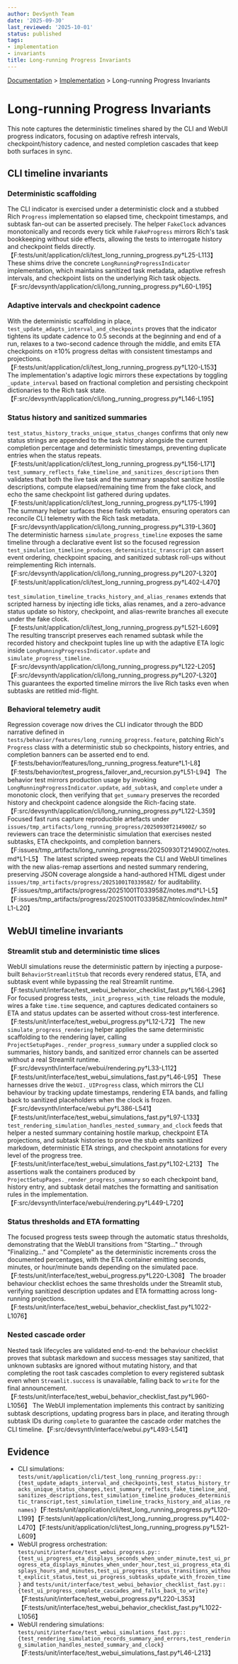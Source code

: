 ```yaml
---
author: DevSynth Team
date: '2025-09-30'
last_reviewed: '2025-10-01'
status: published
tags:
- implementation
- invariants
title: Long-running Progress Invariants
---
```

<div class="breadcrumbs">
<a href="../index.md">Documentation</a> &gt; <a href="index.md">Implementation</a> &gt; Long-running Progress Invariants
</div>

# Long-running Progress Invariants

This note captures the deterministic timelines shared by the CLI and WebUI progress indicators, focusing on adaptive refresh intervals, checkpoint/history cadence, and nested completion cascades that keep both surfaces in sync.

## CLI timeline invariants

### Deterministic scaffolding

The CLI indicator is exercised under a deterministic clock and a stubbed Rich ``Progress`` implementation so elapsed time, checkpoint timestamps, and subtask fan-out can be asserted precisely. The helper ``FakeClock`` advances monotonically and records every tick while ``FakeProgress`` mirrors Rich's task bookkeeping without side effects, allowing the tests to interrogate history and checkpoint fields directly.【F:tests/unit/application/cli/test_long_running_progress.py†L25-L113】 These shims drive the concrete ``LongRunningProgressIndicator`` implementation, which maintains sanitized task metadata, adaptive refresh intervals, and checkpoint lists on the underlying Rich task objects.【F:src/devsynth/application/cli/long_running_progress.py†L60-L195】

### Adaptive intervals and checkpoint cadence

With the deterministic scaffolding in place, ``test_update_adapts_interval_and_checkpoints`` proves that the indicator tightens its update cadence to 0.5 seconds at the beginning and end of a run, relaxes to a two-second cadence through the middle, and emits ETA checkpoints on ≥10% progress deltas with consistent timestamps and projections.【F:tests/unit/application/cli/test_long_running_progress.py†L120-L153】 The implementation's adaptive logic mirrors these expectations by toggling ``_update_interval`` based on fractional completion and persisting checkpoint dictionaries to the Rich task state.【F:src/devsynth/application/cli/long_running_progress.py†L146-L195】

### Status history and sanitized summaries

``test_status_history_tracks_unique_status_changes`` confirms that only new status strings are appended to the task history alongside the current completion percentage and deterministic timestamps, preventing duplicate entries when the status repeats.【F:tests/unit/application/cli/test_long_running_progress.py†L156-L171】 ``test_summary_reflects_fake_timeline_and_sanitizes_descriptions`` then validates that both the live task and the summary snapshot sanitize hostile descriptions, compute elapsed/remaining time from the fake clock, and echo the same checkpoint list gathered during updates.【F:tests/unit/application/cli/test_long_running_progress.py†L175-L199】 The summary helper surfaces these fields verbatim, ensuring operators can reconcile CLI telemetry with the Rich task metadata.【F:src/devsynth/application/cli/long_running_progress.py†L319-L360】 The deterministic harness ``simulate_progress_timeline`` exposes the same timeline through a declarative event list so the focused regression ``test_simulation_timeline_produces_deterministic_transcript`` can assert event ordering, checkpoint spacing, and sanitized subtask roll-ups without reimplementing Rich internals.【F:src/devsynth/application/cli/long_running_progress.py†L207-L320】【F:tests/unit/application/cli/test_long_running_progress.py†L402-L470】

``test_simulation_timeline_tracks_history_and_alias_renames`` extends that scripted harness by injecting idle ticks, alias renames, and a zero-advance status update so history, checkpoint, and alias-rewrite branches all execute under the fake clock.【F:tests/unit/application/cli/test_long_running_progress.py†L521-L609】 The resulting transcript preserves each renamed subtask while the recorded history and checkpoint tuples line up with the adaptive ETA logic inside ``LongRunningProgressIndicator.update`` and ``simulate_progress_timeline``.【F:src/devsynth/application/cli/long_running_progress.py†L122-L205】【F:src/devsynth/application/cli/long_running_progress.py†L207-L320】 This guarantees the exported timeline mirrors the live Rich tasks even when subtasks are retitled mid-flight.

### Behavioral telemetry audit

Regression coverage now drives the CLI indicator through the BDD narrative defined in `tests/behavior/features/long_running_progress.feature`, patching Rich's `Progress` class with a deterministic stub so checkpoints, history entries, and completion banners can be asserted end to end.【F:tests/behavior/features/long_running_progress.feature†L1-L8】【F:tests/behavior/test_progress_failover_and_recursion.py†L51-L94】 The behavior test mirrors production usage by invoking `LongRunningProgressIndicator.update`, `add_subtask`, and `complete` under a monotonic clock, then verifying that `get_summary` preserves the recorded history and checkpoint cadence alongside the Rich-facing state.【F:src/devsynth/application/cli/long_running_progress.py†L122-L359】 Focused fast runs capture reproducible artefacts under `issues/tmp_artifacts/long_running_progress/20250930T214900Z/` so reviewers can trace the deterministic simulation that exercises nested subtasks, ETA checkpoints, and completion banners.【F:issues/tmp_artifacts/long_running_progress/20250930T214900Z/notes.md†L1-L5】
The latest scripted sweep repeats the CLI and WebUI timelines with the new alias-remap assertions and nested summary rendering, preserving JSON coverage alongside a hand-authored HTML digest under `issues/tmp_artifacts/progress/20251001T033958Z/` for auditability.【F:issues/tmp_artifacts/progress/20251001T033958Z/notes.md†L1-L5】【F:issues/tmp_artifacts/progress/20251001T033958Z/htmlcov/index.html†L1-L20】

## WebUI timeline invariants

### Streamlit stub and deterministic time slices

WebUI simulations reuse the deterministic pattern by injecting a purpose-built ``BehaviorStreamlitStub`` that records every rendered status, ETA, and subtask event while bypassing the real Streamlit runtime.【F:tests/unit/interface/test_webui_behavior_checklist_fast.py†L166-L296】 For focused progress tests, ``_init_progress_with_time`` reloads the module, wires a fake ``time.time`` sequence, and captures dedicated containers so ETA and status updates can be asserted without cross-test interference.【F:tests/unit/interface/test_webui_progress.py†L12-L72】 The new ``simulate_progress_rendering`` helper applies the same deterministic scaffolding to the rendering layer, calling ``ProjectSetupPages._render_progress_summary`` under a supplied clock so summaries, history bands, and sanitized error channels can be asserted without a real Streamlit runtime.【F:src/devsynth/interface/webui/rendering.py†L33-L112】【F:tests/unit/interface/test_webui_simulations_fast.py†L46-L95】 These harnesses drive the ``WebUI._UIProgress`` class, which mirrors the CLI behaviour by tracking update timestamps, rendering ETA bands, and falling back to sanitized placeholders when the clock is frozen.【F:src/devsynth/interface/webui.py†L386-L541】【F:tests/unit/interface/test_webui_simulations_fast.py†L97-L133】
``test_rendering_simulation_handles_nested_summary_and_clock`` feeds that helper a nested summary containing hostile markup, checkpoint ETA projections, and subtask histories to prove the stub emits sanitized markdown, deterministic ETA strings, and checkpoint annotations for every level of the progress tree.【F:tests/unit/interface/test_webui_simulations_fast.py†L102-L213】 The assertions walk the containers produced by ``ProjectSetupPages._render_progress_summary`` so each checkpoint band, history entry, and subtask detail matches the formatting and sanitisation rules in the implementation.【F:src/devsynth/interface/webui/rendering.py†L449-L720】

### Status thresholds and ETA formatting

The focused progress tests sweep through the automatic status thresholds, demonstrating that the WebUI transitions from "Starting..." through "Finalizing..." and "Complete" as the deterministic increments cross the documented percentages, with the ETA container emitting seconds, minutes, or hour/minute bands depending on the simulated pace.【F:tests/unit/interface/test_webui_progress.py†L220-L308】 The broader behaviour checklist echoes the same thresholds under the Streamlit stub, verifying sanitized description updates and ETA formatting across long-running projections.【F:tests/unit/interface/test_webui_behavior_checklist_fast.py†L1022-L1076】

### Nested cascade order

Nested task lifecycles are validated end-to-end: the behaviour checklist proves that subtask markdown and success messages stay sanitized, that unknown subtasks are ignored without mutating history, and that completing the root task cascades completion to every registered subtask even when ``Streamlit.success`` is unavailable, falling back to ``write`` for the final announcement.【F:tests/unit/interface/test_webui_behavior_checklist_fast.py†L960-L1056】 The WebUI implementation implements this contract by sanitizing subtask descriptions, updating progress bars in place, and iterating through subtask IDs during ``complete`` to guarantee the cascade order matches the CLI timeline.【F:src/devsynth/interface/webui.py†L493-L541】

## Evidence

- CLI simulations: ``tests/unit/application/cli/test_long_running_progress.py::{test_update_adapts_interval_and_checkpoints,test_status_history_tracks_unique_status_changes,test_summary_reflects_fake_timeline_and_sanitizes_descriptions,test_simulation_timeline_produces_deterministic_transcript,test_simulation_timeline_tracks_history_and_alias_renames}``【F:tests/unit/application/cli/test_long_running_progress.py†L120-L199】【F:tests/unit/application/cli/test_long_running_progress.py†L402-L470】【F:tests/unit/application/cli/test_long_running_progress.py†L521-L609】
- WebUI progress orchestration: ``tests/unit/interface/test_webui_progress.py::{test_ui_progress_eta_displays_seconds_when_under_minute,test_ui_progress_eta_displays_minutes_when_under_hour,test_ui_progress_eta_displays_hours_and_minutes,test_ui_progress_status_transitions_without_explicit_status,test_ui_progress_subtasks_update_with_frozen_time}`` and ``tests/unit/interface/test_webui_behavior_checklist_fast.py::{test_ui_progress_complete_cascades_and_falls_back_to_write}``【F:tests/unit/interface/test_webui_progress.py†L220-L353】【F:tests/unit/interface/test_webui_behavior_checklist_fast.py†L1022-L1056】
- WebUI rendering simulations: ``tests/unit/interface/test_webui_simulations_fast.py::{test_rendering_simulation_records_summary_and_errors,test_rendering_simulation_handles_nested_summary_and_clock}``【F:tests/unit/interface/test_webui_simulations_fast.py†L46-L213】
